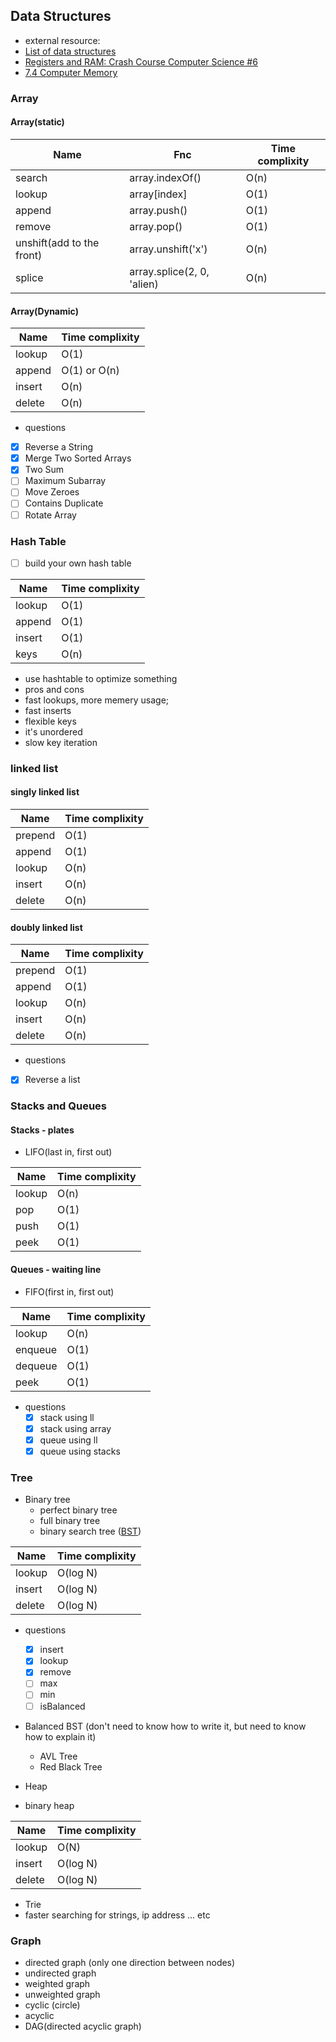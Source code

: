 ## Data Structures

- external resource:
 - [List of data structures](https://en.wikipedia.org/wiki/List_of_data_structures)
 - [Registers and RAM: Crash Course Computer Science #6](https://www.youtube.com/watch?v=fpnE6UAfbtU)
 - [7.4 Computer Memory](http://statmath.wu.ac.at/courses/data-analysis/itdtHTML/node55.html)

### Array

#### Array(static)

Name | Fnc | Time complixity
--- | --- | ---
search |  array.indexOf() |  O(n)
lookup |  array[index] |  O(1)
append    |  array.push()  |  O(1)
remove |  array.pop()   | O(1)
unshift(add to the front) |  array.unshift('x') | O(n)
splice |  array.splice(2, 0, 'alien)   | O(n)
 
#### Array(Dynamic)

Name | Time complixity
--- | ---
lookup |  O(1)
append |  O(1) or O(n)
insert |  O(n)
delete |  O(n)

  - questions
   - [x] Reverse a String
   - [x] Merge Two Sorted Arrays
   - [x] Two Sum
   - [ ] Maximum Subarray
   - [ ] Move Zeroes
   - [ ] Contains Duplicate
   - [ ] Rotate Array

### Hash Table
  - [ ] build your own hash table

Name | Time complixity
--- | ---
lookup |  O(1)
append |  O(1)
insert |  O(1)
keys   |  O(n)

 - use hashtable to optimize something
 - pros and cons
  - fast lookups, more memery usage;
  - fast inserts
  - flexible keys
  - it's unordered
  - slow key iteration

### linked list

#### singly linked list

Name | Time complixity
--- | ---
prepend |  O(1)
append  |  O(1)
lookup  |  O(n)
insert  |  O(n)
delete  |  O(n)

#### doubly linked list

Name | Time complixity
--- | ---
prepend |  O(1)
append  |  O(1)
lookup  |  O(n)
insert  |  O(n)
delete  |  O(n)

 - questions
  - [x] Reverse a list

### Stacks and Queues

#### Stacks - plates

- LIFO(last in, first out)

Name | Time complixity
--- | ---
lookup |  O(n)
pop    |  O(1)
push   |  O(1)
peek   |  O(1)

#### Queues - waiting line

- FIFO(first in, first out)

Name | Time complixity
--- | ---
lookup     |  O(n)
enqueue    |  O(1)
dequeue    |  O(1)
peek       |  O(1)

- questions
  - [x] stack using ll
  - [x] stack using array
  - [x] queue using ll
  - [x] queue using stacks

### Tree

- Binary tree
  - perfect binary tree
  - full binary tree
  - binary search tree ([BST](https://visualgo.net/bn/bst))

Name | Time complixity
--- | ---
lookup    |  O(log N)
insert    |  O(log N)
delete    |  O(log N)

  - questions
    - [x] insert
    - [x] lookup
    - [x] remove
    - [ ] max
    - [ ] min
    - [ ] isBalanced

  - Balanced BST (don't need to know how to write it, but need to know how to explain it)
    - AVL Tree
    - Red Black Tree

  - Heap
   - binary heap

Name | Time complixity
--- | ---
lookup    |  O(N)
insert    |  O(log N)
delete    |  O(log N)

  - Trie
   - faster searching for strings, ip address ... etc

### Graph

- directed graph (only one direction between nodes)
- undirected graph
- weighted graph
- unweighted graph
- cyclic (circle)
- acyclic
- DAG(directed acyclic graph)